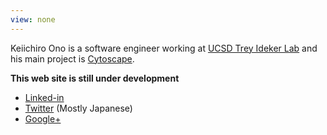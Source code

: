 ```yaml
---
view: none
---
```


Keiichiro Ono is a software engineer working at [UCSD Trey Ideker Lab][1] and his main project is [Cytoscape][2].

__This web site is still under development__

* [Linked-in][3]
* [Twitter][4] (Mostly Japanese)
* [Google+][5]

[1]: http://idekerlab.ucsd.edu/Pages/default.aspx
[2]: http://www.cytoscape.org/
[3]: https://www.linkedin.com/in/keiono
[4]: https://twitter.com/c_z
[5]: https://www.google.com/+KeiichiroOno